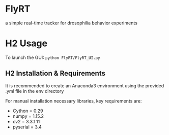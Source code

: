 # FlyRT
a simple real-time tracker for drosophilia behavior experiments

# H2 Usage
To launch the GUI:
`python FlyRT/FlyRT_UI.py`

## H2 Installation & Requirements
It is recommended to create an Anaconda3 environment using the provided .yml file in the env directory

For manual installation necessary libraries, key requirements are:

* Cython = 0.29
* numpy = 1.15.2
* cv2 = 3.3.1.11
* pyserial = 3.4

